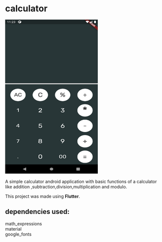 # calculator
<img src="https://github.com/Recker4244/Calculator_App/blob/main/calculator.png" width="300" height="500"/>

A simple calculator android application with basic functions of a calculator like addition ,subtraction,division,multiplication and modulo.

This project was made using **Flutter**.

## dependencies used:
math_expressions  
material  
google_fonts  



